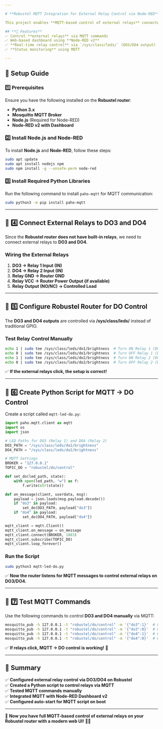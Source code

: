 ```yaml
---

# **Robustel MQTT Integration for External Relay Control via Node-RED**  

This project enables **MQTT-based control of external relays** connected to **DO3 and DO4** on a **Robustel router**. The integration allows switching **relays ON/OFF via MQTT messages** and provides a **web-based UI** using Node-RED Dashboard v2.

## **📌 Features**  
✅ Control **external relays** via MQTT commands  
✅ Web-based dashboard using **Node-RED v2**  
✅ **Real-time relay control** via `/sys/class/leds/` (DO3/DO4 output)  
✅ **Status monitoring** using MQTT  

---
```


## **🚀 Setup Guide**  

### **1️⃣ Prerequisites**  
Ensure you have the following installed on the **Robustel router**:  
- **Python 3.x**  
- **Mosquitto MQTT Broker**  
- **Node.js** (Required for Node-RED)  
- **Node-RED v2 with Dashboard**  

### **2️⃣ Install Node.js and Node-RED**
To install **Node.js** and **Node-RED**, follow these steps:

```bash
sudo apt update
sudo apt install nodejs npm
sudo npm install -g --unsafe-perm node-red
```

### **3️⃣ Install Required Python Libraries**  
Run the following command to install `paho-mqtt` for MQTT communication:  
```bash
sudo python3 -m pip install paho-mqtt
```

---

## **🔧 4️⃣ Connect External Relays to DO3 and DO4**
Since the **Robustel router does not have built-in relays**, we need to connect external relays to **DO3 and DO4**.

### **Wiring the External Relays**
1. **DO3 → Relay 1 Input (IN)**
2. **DO4 → Relay 2 Input (IN)**
3. **Relay GND → Router GND**
4. **Relay VCC → Router Power Output (if available)**
5. **Relay Output (NO/NC) → Controlled Load**

---

## **📝 5️⃣ Configure Robustel Router for DO Control**  
The **DO3 and DO4 outputs** are controlled via **/sys/class/leds/** instead of traditional GPIO.

### **Test Relay Control Manually**  
```bash
echo 1 | sudo tee /sys/class/leds/do1/brightness  # Turn ON Relay 1 (DO3)
echo 0 | sudo tee /sys/class/leds/do1/brightness  # Turn OFF Relay 1 (DO3)
echo 1 | sudo tee /sys/class/leds/do2/brightness  # Turn ON Relay 2 (DO4)
echo 0 | sudo tee /sys/class/leds/do2/brightness  # Turn OFF Relay 2 (DO4)
```
✅ **If the external relays click, the setup is correct!**

---

## **📝 6️⃣ Create Python Script for MQTT → DO Control**  

Create a script called `mqtt-led-do.py`:  
```python
import paho.mqtt.client as mqtt
import os
import json

# LED Paths for DO3 (Relay 1) and DO4 (Relay 2)
DO3_PATH = "/sys/class/leds/do1/brightness"
DO4_PATH = "/sys/class/leds/do2/brightness"

# MQTT Settings
BROKER = "127.0.0.1"
TOPIC_DO = "robustel/do/control"

def set_do(led_path, state):
    with open(led_path, "w") as f:
        f.write(str(state))

def on_message(client, userdata, msg):
    payload = json.loads(msg.payload.decode())
    if "do3" in payload:
        set_do(DO3_PATH, payload["do3"])
    if "do4" in payload:
        set_do(DO4_PATH, payload["do4"])

mqtt_client = mqtt.Client()
mqtt_client.on_message = on_message
mqtt_client.connect(BROKER, 1883)
mqtt_client.subscribe(TOPIC_DO)
mqtt_client.loop_forever()
```

### **Run the Script**  
```bash
sudo python3 mqtt-led-do.py
```
✅ **Now the router listens for MQTT messages to control external relays on DO3/DO4.**  

---

## **📡 7️⃣ Test MQTT Commands**
Use the following commands to control **DO3 and DO4 manually** via MQTT:  
```bash
mosquitto_pub -h 127.0.0.1 -t "robustel/do/control" -m '{"do3":1}'  # ON Relay 1 (DO3)
mosquitto_pub -h 127.0.0.1 -t "robustel/do/control" -m '{"do3":0}'  # OFF Relay 1 (DO3)
mosquitto_pub -h 127.0.0.1 -t "robustel/do/control" -m '{"do4":1}'  # ON Relay 2 (DO4)
mosquitto_pub -h 127.0.0.1 -t "robustel/do/control" -m '{"do4":0}'  # OFF Relay 2 (DO4)
```
✅ **If relays click, MQTT → DO control is working!** 🎉  

---

## **📌 Summary**
✅ **Configured external relay control via DO3/DO4 on Robustel**  
✅ **Created a Python script to control relays via MQTT**  
✅ **Tested MQTT commands manually**  
✅ **Integrated MQTT with Node-RED Dashboard v2**  
✅ **Configured auto-start for MQTT script on boot**  

---

🚀 **Now you have full MQTT-based control of external relays on your Robustel router with a modern web UI!** 🎉🔥

